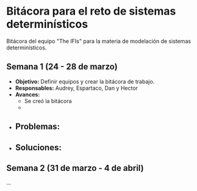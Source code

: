 # Bitácora para el reto de sistemas determinísticos
Bitácora del equipo "The IFIs" para la materia de modelación de sistemas determinísticos. 

## Semana 1 (24 - 28 de marzo)
- **Objetivo:** Definir equipos y crear la bitácora de trabajo. 
- **Responsables:** Audrey, Espartaco, Dan y Hector
- **Avances:**
  - Se creó la bitácora
  - 
- **Problemas:**
  - 
- **Soluciones:**
  - 

## Semana 2 (31 de marzo - 4 de abril)
...
